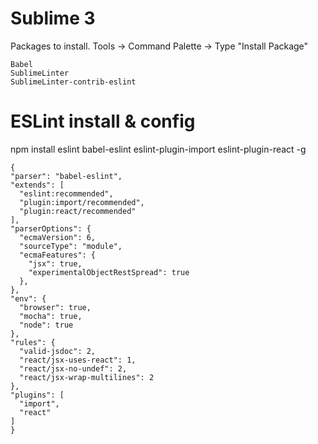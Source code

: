 # Sublime 3 

Packages to install. Tools -> Command Palette -> Type "Install Package"

    Babel
    SublimeLinter
    SublimeLinter-contrib-eslint
  

# ESLint install & config

npm install eslint babel-eslint eslint-plugin-import eslint-plugin-react -g


    {
    "parser": "babel-eslint",
    "extends": [
      "eslint:recommended",
      "plugin:import/recommended",
      "plugin:react/recommended"
    ],
    "parserOptions": {
      "ecmaVersion": 6,
      "sourceType": "module",
      "ecmaFeatures": {
        "jsx": true,
        "experimentalObjectRestSpread": true
      },
    },
    "env": {
      "browser": true,
      "mocha": true,
      "node": true
    },
    "rules": {
      "valid-jsdoc": 2,
      "react/jsx-uses-react": 1,
      "react/jsx-no-undef": 2,
      "react/jsx-wrap-multilines": 2
    },
    "plugins": [
      "import",
      "react"
    ]
    }
